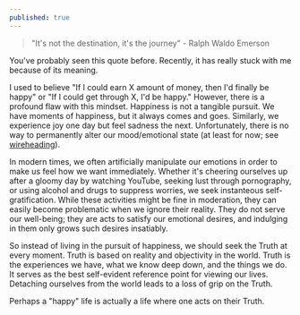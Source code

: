 ```yaml
---
published: true
---
```

> "It's not the destination, it's the journey" 
	- Ralph Waldo Emerson
	
You've probably seen this quote before. Recently, it has really stuck with me because of its meaning. 

I used to believe "If I could earn X amount of money, then I'd finally be happy" or "If I could get through X, I'd be happy." However, there is a profound flaw with this mindset. Happiness is not a tangible pursuit. We have moments of happiness, but it always comes and goes. Similarly, we experience joy one day but feel sadness the next. Unfortunately, there is no way to permanently alter our mood/emotional state (at least for now; see [wireheading](https://en.wikipedia.org/wiki/Wirehead_(science_fiction))). 

In modern times, we often artificially manipulate our emotions in order to make us feel how we want immediately. Whether it's cheering ourselves up after a gloomy day by watching YouTube, seeking lust through pornography, or using alcohol and drugs to suppress worries, we seek instanteous self-gratification. While these activities might be fine in moderation, they can easily become problematic when we ignore their reality. They do not serve our well-being; they are acts to satisfy our emotional desires, and indulging in them only grows such desires insatiably.

So instead of living in the pursuit of happiness, we should seek the Truth at every moment. Truth is based on reality and objectivity in the world. Truth is the experiences we have, what we know deep down, and the things we do. It serves as the best self-evident reference point for viewing our lives. Detaching ourselves from the world leads to a loss of grip on the Truth.

Perhaps a "happy" life is actually a life where one acts on their Truth.
